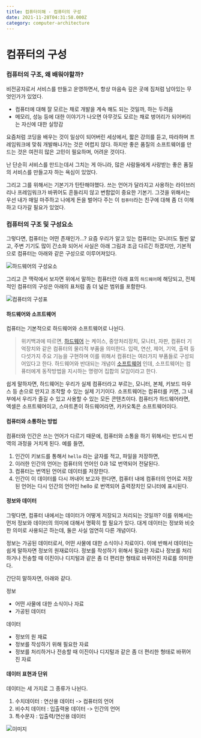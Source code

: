 ```yaml
---
title: 컴퓨터이해 - 컴퓨터의 구성
date: 2021-11-28T04:31:58.000Z
category: computer-architecture
---
```


# 컴퓨터의 구성

### 컴퓨터의 구조, 왜 배워야할까?

비전공자로서 서비스를 만들고 운영하면서, 항상 마음속 깊은 곳에 짐처럼 남아있는 무엇인가가 있었다.

* 컴퓨터에 대해 잘 모르는 채로 개발을 계속 해도 되는 것일까, 하는 두려움
* 메모리, 성능 등에 대한 이야기가 나오면 아무것도 모르는 채로 벙어리가 되어버리는 자신에 대한 실망감

요즘처럼 코딩을 배우는 것이 일상이 되어버린 세상에서, 짧은 강의를 듣고, 따라하며 프레임워크에 맞춰 개발해나가는 것은 어렵지 않다. 하지만 좋은 품질의 소프트웨어를 만드는 것은 여전히 많은 고민이 필요하며, 어려운 것이다.

난 단순히 서비스를 만드는데서 그치는 게 아니라, 많은 사람들에게 사랑받는 좋은 품질의 서비스를 만들고자 하는 욕심이 있었다.

그리고 그를 위해서는 기본기가 탄탄해야했다. 쓰는 언어가 달라지고 사용하는 라이브러리나 프레임워크가 바뀌어도 흔들리지 않고 변함없이 중요한 기본기. 그것을 위해서는 우선 내가 매일 마주하고 나에게 돈을 벌어다 주는 이 `컴퓨터`라는 친구에 대해 좀 더 이해하고 다가갈 필요가 있었다.

### 컴퓨터의 구조 및 구성요소

그렇다면, 컴퓨터는 어떤 존재인가...? 요즘 우리가 알고 있는 컴퓨터는 모니터도 훨씬 얇고, 주변 기기도 많이 간소화 되어서 사실은 아래 그림과 조금 다르긴 하겠지만, 기본적으로 컴퓨터는 아래와 같은 구성으로 이루어져있다.

![하드웨어의 구성요소](https://media.vlpt.us/images/underlier12/post/96c109bb-86df-442f-8f35-322127d0eb0a/image.png)

그리고 큰 맥락에서 보자면 위에서 말하는 컴퓨터란 아래 표의 `하드웨어`에 해당되고, 전체적인 컴퓨터의 구성은 아래의 표처럼 좀 더 넓은 범위를 포함한다.

![컴퓨터의 구성표](https://slidesplayer.org/slide/16465850/96/images/2/Section+01+%EC%BB%B4%ED%93%A8%ED%84%B0+%EA%B5%AC%EC%84%B1+%EC%9E%A5%EC%B9%98%EC%99%80+%EA%B8%B0%EB%B3%B8+%EA%B5%AC%EC%A1%B0+%EC%BB%B4%ED%93%A8%ED%84%B0%EC%9D%98+%EA%B5%AC%EC%84%B1+\[%EA%B7%B8%EB%A6%BC+1-1]+%EC%BB%B4%ED%93%A8%ED%84%B0%EC%9D%98+%EA%B5%AC%EC%84%B1.jpg)

#### 하드웨어와 소프트웨어

컴퓨터는 기본적으로 하드웨어와 소프트웨어로 나뉜다.

> 위키백과에 따르면, [하드웨어](https://ko.wikipedia.org/wiki/%EC%BB%B4%ED%93%A8%ED%84%B0\_%ED%95%98%EB%93%9C%EC%9B%A8%EC%96%B4) 는 케이스, 중앙처리장치, 모니터, 자판, 컴퓨터 기억장치와 같은 컴퓨터의 물리적 부품을 의미한다. 입력, 연산, 제어, 기억, 출력 등 다섯가지 주요 기능을 구현하며 이를 위해서 컴퓨터는 여러가지 부품들로 구성되어있다고 한다. 하드웨어와 반대되는 개념이 [소프트웨어](https://ko.wikipedia.org/wiki/%EC%86%8C%ED%94%84%ED%8A%B8%EC%9B%A8%EC%96%B4) 인데, 소프트웨어는 컴퓨터에게 동작방법을 지시하는 명령어 집합의 모임이라고 한다.

쉽게 말하자면, 하드웨어는 우리가 실제 컴퓨터라고 부르는, 모니터, 본체, 키보드 마우스 등 손으로 만지고 조작할 수 있는 실제 기기이다. 소프트웨어는 컴퓨터를 키면, 그 내부에서 우리가 즐길 수 있고 사용할 수 있는 모든 콘텐츠이다. 컴퓨터가 하드웨어라면, 엑셀은 소프트웨어이고, 스마트폰이 하드웨어라면, 카카오톡은 소프트웨어이다.

#### 컴퓨터와 소통하는 방법

컴퓨터와 인간은 쓰는 언어가 다르기 때문에, 컴퓨터와 소통을 하기 위해서는 반드시 번역의 과정을 거치게 된다. 예를 들면,

1. 인간이 키보드를 통해서 `hello` 라는 글자를 적고, 파일을 저장하면,
2. 이러한 인간의 언어는 컴퓨터의 언어인 0과 1로 번역되어 전달된다.
3. 컴퓨터는 번역된 언어로 데이터를 저장한다.
4. 인간이 이 데이터를 다시 꺼내어 보고자 한다면, 컴퓨터 내에 컴퓨터의 언어로 저장된 언어는 다시 인간의 언어인 hello 로 번역되어 출력장치인 모니터에 표시된다.

#### 정보와 데이터

그렇다면, 컴퓨터 내에서는 데이터가 어떻게 저장되고 처리되는 것일까? 이를 위해서는 먼저 정보와 데이터의 의미에 대해서 명확히 할 필요가 있다. 대게 데이터는 정보와 비슷한 의미로 사용되곤 하는데, 둘은 사실 엄연히 다른 개념이다.

정보는 가공된 데이터로서, 어떤 사물에 대한 소식이나 자료이다. 이에 반해서 데이터는 쉽게 말하자면 정보의 원재료이다. 정보를 작성하기 위해서 필요한 자료나 정보를 처리하거나 전송할 때 이진이나 디지털과 같은 좀 더 편리한 형태로 바뀌어진 자료를 의미한다.

간단히 말하자면, 아래와 같다.

정보

* 어떤 사물에 대한 소식이나 자료
* 가공된 데이터

데이터

* 정보의 원 재료
* 정보를 작성하기 위해 필요한 자료
* 정보를 처리하거나 전송할 때 이진이나 디지털과 같은 좀 더 편리한 형태로 바뀌어진 자료

#### 데이터 표현과 단위

데이터는 세 가지로 그 종류가 나뉜다.

1. 수치데이터 : 연산용 데이터 -> 컴퓨터의 언어
2. 비수치 데이터 : 입출력용 데이터 -> 인간의 언어
3. 특수문자 : 입출력/연산용 데이터

![이미지](https://slidesplayer.org/slide/15114021/91/images/2/%EB%B9%84%ED%8A%B8\(bit\)%EC%99%80+%EB%B0%94%EC%9D%B4%ED%8A%B8\(byte\)+%EB%8D%B0%EC%9D%B4%ED%84%B0+%ED%91%9C%ED%98%84+%EB%8B%A8%EC%9C%84+%EB%8D%B0%EC%9D%B4%ED%84%B0+%ED%91%9C%ED%98%84+%EB%8B%A8%EC%9C%84+%EB%B9%84%ED%8A%B8\(bit\)+0%2C+1+%EB%B0%94%EC%9D%B4%ED%8A%B8\(byte\).jpg)
